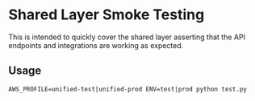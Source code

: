 # Shared Layer Smoke Testing

This is intended to quickly cover the shared layer asserting that the API endpoints and integrations are working as expected.

## Usage

```
AWS_PROFILE=unified-test|unified-prod ENV=test|prod python test.py
```